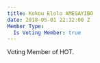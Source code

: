```yaml
---
title: Kokou Elolo AMEGAYIBO
date: 2018-05-01 22:32:00 Z
Member Type:
  Is Voting Member: true
---
```


Voting Member of HOT.